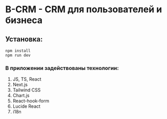 # B-CRM - CRM для пользователей и бизнеса

## Установка:

```
npm install
npm run dev
```

### В приложении задействованы технологии:

1. JS, TS, React
2. Next.js
3. Tailwind CSS
4. Chart.js
5. React-hook-form
6. Lucide React
7. i18n

